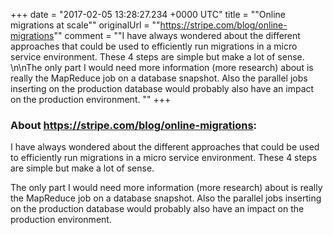 +++
date = "2017-02-05 13:28:27.234 +0000 UTC"
title = ""Online migrations at scale""
originalUrl = ""https://stripe.com/blog/online-migrations""
comment = ""I have always wondered about the different approaches that could be used to efficiently run migrations in a micro service environment. These 4 steps are simple but make a lot of sense. \n\nThe only part I would need more information (more research) about is really the MapReduce job on a database snapshot. Also the parallel jobs inserting on the production database would probably also have an impact on the production environment. ""
+++

### About https://stripe.com/blog/online-migrations:

I have always wondered about the different approaches that could be used to efficiently run migrations in a micro service environment. These 4 steps are simple but make a lot of sense. 

The only part I would need more information (more research) about is really the MapReduce job on a database snapshot. Also the parallel jobs inserting on the production database would probably also have an impact on the production environment. 
